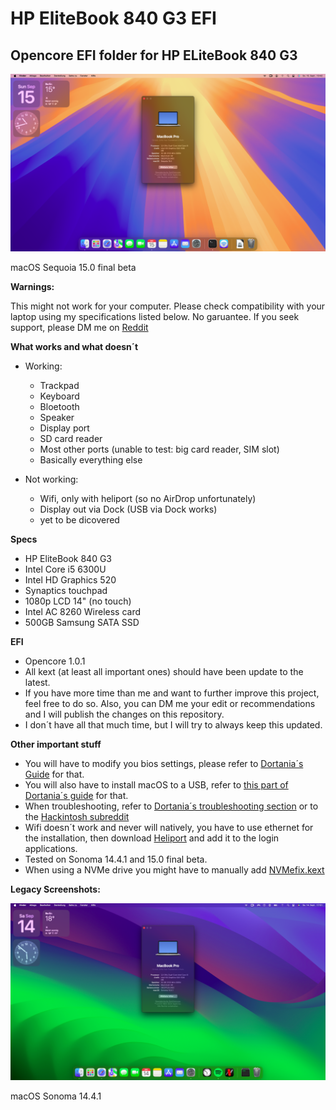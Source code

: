 # HP EliteBook 840 G3 EFI  

## Opencore EFI folder for HP ELiteBook 840 G3  

![Screenshot](https://github.com/randomappleboi/HP-EliteBook-840-G3-EFI/blob/main/Sequoia.png)

macOS Sequoia 15.0 final beta
   
   
**Warnings:**  

This might not work for your computer. Please check compatibility with your laptop using my specifications listed below. No garuantee. If you seek support, please DM me on [Reddit](https://reddit.com/u/randomappleboix)  

**What works and what doesn´t**

 - Working:
     - Trackpad
     - Keyboard
     - Bloetooth
     - Speaker
     - Display port
     - SD card reader
     - Most other ports (unable to test: big card reader, SIM slot)
     - Basically everything else

 - Not working:
     - Wifi, only with heliport (so no AirDrop unfortunately)
     - Display out via Dock (USB via Dock works)
     - yet to be dicovered
   
**Specs**

 - HP EliteBook 840 G3  
 - Intel Core i5 6300U  
 - Intel HD Graphics 520  
 - Synaptics touchpad  
 - 1080p LCD 14" (no touch)  
 - Intel AC 8260 Wireless card
 - 500GB Samsung SATA SSD

**EFI**

 - Opencore 1.0.1
 - All kext (at least all important ones) should have been update to the latest.
 - If you have more time than me and want to further improve this project, feel free to do so. Also, you can DM me your edit or recommendations and I will publish the changes on this repository.
 - I don´t have all that much time, but I will try to always keep this updated.

**Other important stuff**

 - You will have to modify you bios settings, please refer to [Dortania´s Guide](https://dortania.github.io/OpenCore-Install-Guide/config-laptop.plist/skylake.html#intel-bios-settings) for that.
 - You will also have to install macOS to a USB, refer to [this part of Dortania´s guide](https://dortania.github.io/OpenCore-Install-Guide/installer-guide/windows-install.html) for that.
 - When troubleshooting, refer to [Dortania´s troubleshooting section](https://dortania.github.io/OpenCore-Install-Guide/troubleshooting/troubleshooting.html) or to the [Hackintosh subreddit](https://reddit.com/r/hackintosh)
 - Wifi doesn´t work and never will natively, you have to use ethernet for the installation, then download [Heliport](https://github.com/OpenIntelWireless/HeliPort/releases/tag/v1.5.0) and add it to the login applications.
 - Tested on Sonoma 14.4.1 and 15.0 final beta.
 - When using a NVMe drive you might have to manually add [NVMefix.kext](https://github.com/acidanthera/NVMeFix/releases)

**Legacy Screenshots:**

![Screenshot](https://github.com/randomappleboi/HP-EliteBook-840-G3-EFI/blob/main/Sonoma.png)

macOS Sonoma 14.4.1

